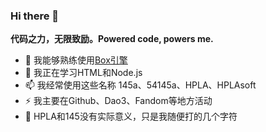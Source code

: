 ### Hi there 👋

**代码之力，无限致励。Powered code, powers me.**

- 🔭 我能够熟练使用[Box引擎](https://dao3.fun/)
- 🌱 我正在学习HTML和Node.js
- 📫 我经常使用这些名称 145a、54145a、HPLA、HPLAsoft
- ⚡ 我主要在Github、Dao3、Fandom等地方活动
- 💬 HPLA和145没有实际意义，只是我随便打的几个字符

<!--
**54145a/54145a** is a ✨ _special_ ✨ repository because its `README.md` (this file) appears on your GitHub profile.

Here are some ideas to get you started:

- 🔭 I’m currently working on ...
- 🌱 I’m currently learning ...
- 👯 I’m looking to collaborate on ...
- 🤔 I’m looking for help with ...
- 💬 Ask me about ...
- 📫 How to reach me: ...
- 😄 Pronouns: ...
- ⚡ Fun fact: ...
-->
